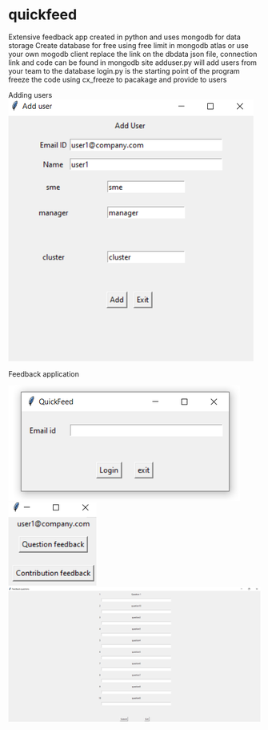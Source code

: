 # quickfeed
Extensive feedback app created in python and uses mongodb for data storage
Create database for free using free limit in mongodb atlas or use your own mogodb client
replace the link on the dbdata json file, connection link and code can be found in mongodb site 
adduser.py will add users from your team to the database
login.py is the starting point of the program
freeze the code using cx_freeze to pacakage and provide to users

Adding users
<img src="adduser.png?sanitize=true">

Feedback application

<img src="quickfeed 1.png?sanitize=true">
<img src="quickfeed 2.png?sanitize=true">
<img src="quickfeed 3.png?sanitize=true">
